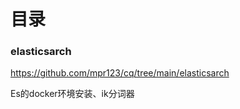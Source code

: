 # 目录
### elasticsarch

<a href="https://github.com/mpr123/cq/tree/main/elasticsarch" target="blank">https://github.com/mpr123/cq/tree/main/elasticsarch</a>

Es的docker环境安装、ik分词器